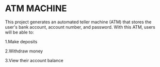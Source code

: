 # ATM MACHINE
This project generates an automated teller machine (ATM) that stores the user's bank account, account number, and password. With this ATM, users will be able to:

1.Make deposits

2.Withdraw money

3.View their account balance
